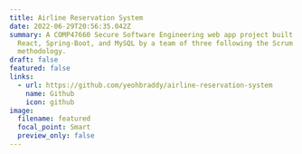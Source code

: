 ```yaml
---
title: Airline Reservation System
date: 2022-06-29T20:56:35.042Z
summary: A COMP47660 Secure Software Engineering web app project built using
  React, Spring-Boot, and MySQL by a team of three following the Scrum
  methodology.
draft: false
featured: false
links:
  - url: https://github.com/yeohbraddy/airline-reservation-system
    name: Github
    icon: github
image:
  filename: featured
  focal_point: Smart
  preview_only: false
---
```

